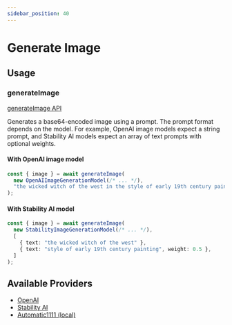 ```yaml
---
sidebar_position: 40
---
```


# Generate Image

## Usage

### generateImage

[generateImage API](/api/modules#generateimage)

Generates a base64-encoded image using a prompt.
The prompt format depends on the model.
For example, OpenAI image models expect a string prompt, and Stability AI models expect an array of text prompts with optional weights.

#### With OpenAI image model

```ts
const { image } = await generateImage(
  new OpenAIImageGenerationModel(/* ... */),
  "the wicked witch of the west in the style of early 19th century painting"
);
```

#### With Stability AI model

```ts
const { image } = await generateImage(
  new StabilityImageGenerationModel(/* ... */),
  [
    { text: "the wicked witch of the west" },
    { text: "style of early 19th century painting", weight: 0.5 },
  ]
);
```

## Available Providers

- [OpenAI](/integration/model-provider/openai)
- [Stability AI](/integration/model-provider/stability)
- [Automatic1111 (local)](/integration/model-provider/automatic1111)
